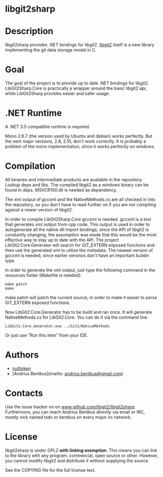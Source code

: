libgit2sharp
============

Description
===========

libgit2sharp provides .NET bindings for libgit2.
[libgit2](http://libgit2.github.com/) itself is a new library
implementing the git data storage model in C.

Goal
====
The goal of the project is to provide up to date .NET bindings
for libgit2. LibGit2Sharp.Core is practically a wrapper around
the basic libgit2 api, while LibGit2Sharp provides easier and safer
usage.

.NET Runtime
============

A .NET 3.5 compatible runtime is required.

Mono 2.6.7 (the version used by Ubuntu and debian) works perfectly.
But the next major versions, 2.8, 2.10, don't work correctly.
It is probably a problem of the mono implementation, since it works
perfectly on windows.

Compilation
===========

All binaries and intermediate products are available in the
repository. Lookup deps and libs. The compiled libgit2 as a windows
binary can be found in deps. MSVCR100.dll is needed as dependency.

The xml output of gccxml and the NativeMethods.cs are all
checked in into the repository, so you don't have to read further on
if you are not compiling against a newer version of libgit2.

In order to compile LibGit2Sharp.Core gccxml is needed. gccxml is a tool
that generates xml output from cpp code. This output is used in order
to autogenerate all the native dll import bindings, since the API
of libgit2 is constantly changing, the assumption was made that this
would be the most effective way to stay up to date with the API. The
project LibGit2.Core.Generator will search for GIT_EXTERN exposed
functions and then use the generated xml to utilize the metadata.
The newest version of gccxml is needed, since earlier versinos
don't have an important buildin type.

In order to generate the xml output, just type the following command
in the resources folder (Makefile is needed):

    make patch
    make

make patch will patch the current source, in order to make it easier to
parse GIT_EXTERN exposed functions.

Now LibGit2.Core.Generator has to be build and ran once. It will generate
NativeMethods.cs for LibGit2.Core. You can do it via the command line:

    LibGit2.Core.Generator.exe ../Git2/NativeMethods

Or just use "Run this item" from your IDE.

Authors
=======

* [nulltoken](https://github.com/nulltoken)
* [Andrius Bentkus](mailto: andrius.bentkus@gmail.com)

Contacts
========

Use the issue tracker on on www.github.com/libgit2/libgit2sharp.
Furthermore, you can reach Andrius Bentkus direvtly via email or IRC,
mostly nick named txdv or bentkus on every major irc network.

License
=======
libgit2sharp is under GPL2 **with linking exemption**. This means you
can link to the library with any program, commercial, open source or
other.  However, you cannot modify libgit2 and distribute it without
supplying the source.

See the COPYING file for the full license text.


